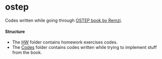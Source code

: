 # ostep
Codes written while going through [OSTEP book by Remzi](http://pages.cs.wisc.edu/~remzi/OSTEP/). 

#### Structure
 - The [HW](https://github.com/manparvesh/ostep/tree/master/HW) folder contains homework exercises codes.
 - The [Codes](https://github.com/manparvesh/ostep/tree/master/Codes) folder contains codes written while trying to implement stuff from the book.

